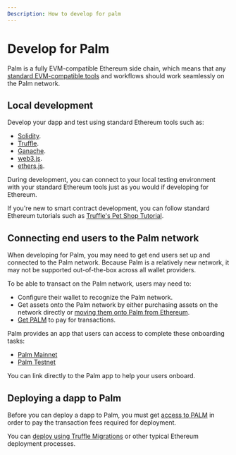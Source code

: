 ```yaml
---
Description: How to develop for palm
---
```


# Develop for Palm

Palm is a fully EVM-compatible Ethereum side chain, which means that any [standard EVM-compatible tools](Use-Supported-Tools/Tools.md)
and workflows should work seamlessly on the Palm network.

## Local development

Develop your dapp and test using standard Ethereum tools such as:

- [Solidity](https://docs.soliditylang.org/en/latest).
- [Truffle](https://www.trufflesuite.com/truffle).
- [Ganache](https://www.trufflesuite.com/ganache).
- [web3.js](https://web3js.readthedocs.io/).
- [ethers.js](https://docs.ethers.io/v5/).

During development, you can connect to your local testing environment with your standard Ethereum tools just as you
would if developing for Ethereum.

If you're new to smart contract development, you can follow standard Ethereum tutorials such as
[Truffle's Pet Shop Tutorial](https://www.trufflesuite.com/tutorial).

## Connecting end users to the Palm network

When developing for Palm, you may need to get end users set up and connected to the Palm network.
Because Palm is a relatively new network, it may not be supported out-of-the-box across all wallet providers.

To be able to transact on the Palm network, users may need to:

- Configure their wallet to recognize the Palm network.
- Get assets onto the Palm network by either purchasing assets on the network directly or
  [moving them onto Palm from Ethereum](../HowTo/Bridge.md).
- [Get PALM](../Get-Started/Tokens.md) to pay for transactions.

Palm provides an app that users can access to complete these onboarding tasks:

- [Palm Mainnet](https://app.palm.io/)
- [Palm Testnet](https://app.palm-uat.xyz/)

You can link directly to the Palm app to help your users onboard.

## Deploying a dapp to Palm

Before you can deploy a dapp to Palm, you must get [access to PALM](../Get-Started/Tokens.md) in order to pay the transaction
fees required for deployment.

You can [deploy using Truffle Migrations](Deploy-using-Truffle.md) or other typical Ethereum deployment processes.
